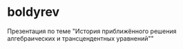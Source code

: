 # boldyrev
Презентация по теме "История приближённого решения алгебраических и трансцендентных уравнений""
